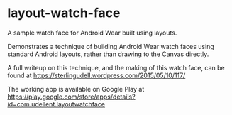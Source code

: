 # layout-watch-face
A sample watch face for Android Wear built using layouts.

Demonstrates a technique of building Android Wear watch faces using standard Android layouts, rather than drawing to the Canvas directly. 

A full writeup on this technique, and the making of this watch face, can be found at https://sterlingudell.wordpress.com/2015/05/10/117/

The working app is available on Google Play at https://play.google.com/store/apps/details?id=com.udellent.layoutwatchface

